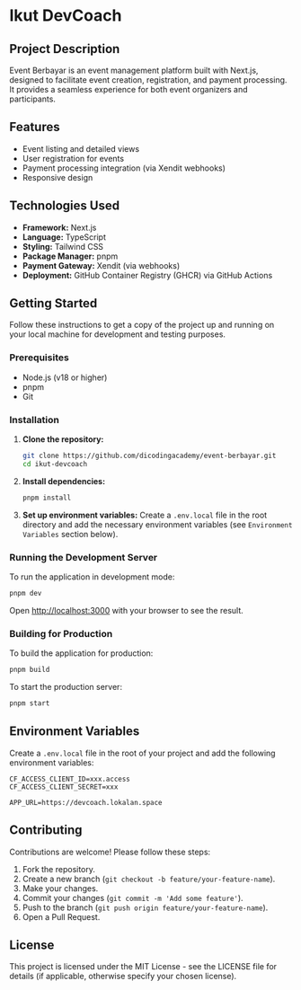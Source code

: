 # Ikut DevCoach

## Project Description

Event Berbayar is an event management platform built with Next.js, designed to facilitate event creation, registration, and payment processing. It provides a seamless experience for both event organizers and participants.

## Features

- Event listing and detailed views
- User registration for events
- Payment processing integration (via Xendit webhooks)
- Responsive design

## Technologies Used

- **Framework:** Next.js
- **Language:** TypeScript
- **Styling:** Tailwind CSS
- **Package Manager:** pnpm
- **Payment Gateway:** Xendit (via webhooks)
- **Deployment:** GitHub Container Registry (GHCR) via GitHub Actions

## Getting Started

Follow these instructions to get a copy of the project up and running on your local machine for development and testing purposes.

### Prerequisites

- Node.js (v18 or higher)
- pnpm
- Git

### Installation

1.  **Clone the repository:**
    ```bash
    git clone https://github.com/dicodingacademy/event-berbayar.git
    cd ikut-devcoach
    ```

2.  **Install dependencies:**
    ```bash
    pnpm install
    ```

3.  **Set up environment variables:**
    Create a `.env.local` file in the root directory and add the necessary environment variables (see `Environment Variables` section below).

### Running the Development Server

To run the application in development mode:

```bash
pnpm dev
```

Open [http://localhost:3000](http://localhost:3000) with your browser to see the result.

### Building for Production

To build the application for production:

```bash
pnpm build
```

To start the production server:

```bash
pnpm start
```

## Environment Variables

Create a `.env.local` file in the root of your project and add the following environment variables:

```
CF_ACCESS_CLIENT_ID=xxx.access
CF_ACCESS_CLIENT_SECRET=xxx

APP_URL=https://devcoach.lokalan.space
```


## Contributing

Contributions are welcome! Please follow these steps:

1.  Fork the repository.
2.  Create a new branch (`git checkout -b feature/your-feature-name`).
3.  Make your changes.
4.  Commit your changes (`git commit -m 'Add some feature'`).
5.  Push to the branch (`git push origin feature/your-feature-name`).
6.  Open a Pull Request.

## License

This project is licensed under the MIT License - see the LICENSE file for details (if applicable, otherwise specify your chosen license).